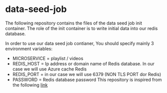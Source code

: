 # data-seed-job
The following repository contains the files of the data seed job init container. The role of the init container is to write initial data into our redis database.

In order to use our data seed job contianer, You should specify mainly 3 environment variables:
- MICROSERVICE = playlist / videos
- REDIS_HOST = Ip address or domain name of Redis database. In our case we will use Azure cache Redis 
- REDIS_PORT = in our case we will use 6379 (NON TLS PORT dor Redis)
- PASSWORD = Redis database password 
This repository is inspired from the following [link](https://github.com/kubees/data-seed-job) 
